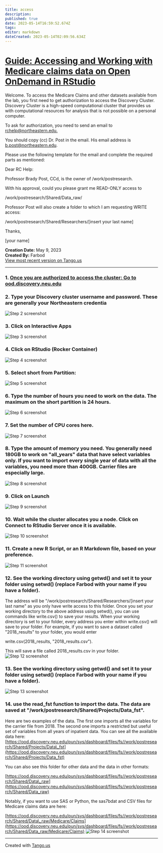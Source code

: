 ```yaml
---
title: access
description: 
published: true
date: 2023-05-14T16:59:52.674Z
tags: 
editor: markdown
dateCreated: 2023-05-14T02:09:56.634Z
---
```


# [Guide: Accessing and Working with Medicare claims data on Open OnDemand in RStudio](https://app.tango.us/app/workflow/e84730bf-37ed-41c2-8778-31fbc762e7e5?utm_source=markdown&utm_medium=markdown&utm_campaign=workflow%20export%20links)

Welcome. To access the Medicare Claims and other datasets available from the lab, you first need to get authorization to access the Discovery Cluster. Discovery Cluster is a high-speed computational cluster that provides us with computational resources for analysis that is not possible on a personal computer.

To ask for authorization, you need to send an email to [rchelp@northeastern.edu.](mailto:rchelp@northeastern.edu)

You should copy (cc) Dr. Post in the email. His email address is [b.post@northeastern.edu](mailto:b.post@northeastern.edu).

Please use the following template for the email and complete the required parts as mentioned:

Dear RC Help:

Professor Brady Post, CCd, is the owner of /work/postresearch.

With his approval, could you please grant me READ-ONLY access to

/work/postresearch/Shared/Data\_raw/

Professor Post will also create a folder to which I am requesting WRITE access:

/work/postresearch/Shared/Researchers/\[insert your last name\]

Thanks,

\[your name\]

__Creation Date:__ May 9, 2023  
__Created By:__ Farbod  
[View most recent version on Tango.us](https://app.tango.us/app/workflow/e84730bf-37ed-41c2-8778-31fbc762e7e5?utm_source=markdown&utm_medium=markdown&utm_campaign=workflow%20export%20links)



***




### 1. [Once you are authorized to access the cluster: Go to ood.discovery.neu.edu](https://ood.discovery.neu.edu)


### 2. Type your Discovery cluster username and password. These are generally your Northeastern credentia
![Step 2 screenshot](https://images.tango.us/workflows/e84730bf-37ed-41c2-8778-31fbc762e7e5/steps/95921bc9-cddc-475c-86ef-6b60c7188ae6/da10a40f-917a-43b4-bde7-e0717f6280b5.png?crop=focalpoint&fit=crop&w=1200&border=2%2CF4F2F7&border-radius=8%2C8%2C8%2C8&border-radius-inner=8%2C8%2C8%2C8&blend-align=bottom&blend-mode=normal&blend-x=0&blend-w=1200&blend64=aHR0cHM6Ly9pbWFnZXMudGFuZ28udXMvc3RhdGljL21hZGUtd2l0aC10YW5nby13YXRlcm1hcmstdjIucG5n)


### 3. Click on Interactive Apps
![Step 3 screenshot](https://images.tango.us/workflows/e84730bf-37ed-41c2-8778-31fbc762e7e5/steps/23e62289-8f47-43f7-bc45-d0522f2ffad2/53f76617-145a-413a-9f83-4459669c1d1f.png?crop=focalpoint&fit=crop&fp-x=0.4757&fp-y=0.0216&fp-z=2.2561&w=1200&border=2%2CF4F2F7&border-radius=8%2C8%2C8%2C8&border-radius-inner=8%2C8%2C8%2C8&blend-align=bottom&blend-mode=normal&blend-x=0&blend-w=1200&blend64=aHR0cHM6Ly9pbWFnZXMudGFuZ28udXMvc3RhdGljL21hZGUtd2l0aC10YW5nby13YXRlcm1hcmstdjIucG5n)


### 4. Click on  RStudio (Rocker Container)
![Step 4 screenshot](https://images.tango.us/workflows/e84730bf-37ed-41c2-8778-31fbc762e7e5/steps/3ad5033b-e122-4217-8346-9d0d77243d3f/501b21bf-dfa8-4350-995d-059c4b11866f.png?crop=focalpoint&fit=crop&fp-x=0.5252&fp-y=0.5904&fp-z=1.8502&w=1200&border=2%2CF4F2F7&border-radius=8%2C8%2C8%2C8&border-radius-inner=8%2C8%2C8%2C8&blend-align=bottom&blend-mode=normal&blend-x=0&blend-w=1200&blend64=aHR0cHM6Ly9pbWFnZXMudGFuZ28udXMvc3RhdGljL21hZGUtd2l0aC10YW5nby13YXRlcm1hcmstdjIucG5n)


### 5. Select short from Partition:
![Step 5 screenshot](https://images.tango.us/workflows/e84730bf-37ed-41c2-8778-31fbc762e7e5/steps/df2b3e19-485c-40d5-aa8c-1a3cddfb4425/7480ec04-92ab-4179-abd1-26dbac7ece90.png?crop=focalpoint&fit=crop&fp-x=0.5004&fp-y=0.2813&fp-z=1.4550&w=1200&border=2%2CF4F2F7&border-radius=8%2C8%2C8%2C8&border-radius-inner=8%2C8%2C8%2C8&blend-align=bottom&blend-mode=normal&blend-x=0&blend-w=1200&blend64=aHR0cHM6Ly9pbWFnZXMudGFuZ28udXMvc3RhdGljL21hZGUtd2l0aC10YW5nby13YXRlcm1hcmstdjIucG5n)


### 6. Type the number of hours you need to work on the data. The maximum on the short partition is 24 hours.
![Step 6 screenshot](https://images.tango.us/workflows/e84730bf-37ed-41c2-8778-31fbc762e7e5/steps/7128910e-2bda-4c64-bca6-f3a5383b8ae5/2ebe65eb-3f7d-4e8e-a2a7-8151511dad03.png?crop=focalpoint&fit=crop&fp-x=0.5004&fp-y=0.2968&fp-z=1.4550&w=1200&border=2%2CF4F2F7&border-radius=8%2C8%2C8%2C8&border-radius-inner=8%2C8%2C8%2C8&blend-align=bottom&blend-mode=normal&blend-x=0&blend-w=1200&blend64=aHR0cHM6Ly9pbWFnZXMudGFuZ28udXMvc3RhdGljL21hZGUtd2l0aC10YW5nby13YXRlcm1hcmstdjIucG5n)


### 7. Set the number of CPU cores here.
![Step 7 screenshot](https://images.tango.us/workflows/e84730bf-37ed-41c2-8778-31fbc762e7e5/steps/bae08919-df5c-4bab-9227-e48839759c6c/d49a0a93-be22-43fb-a00a-7a5c7767b58d.png?crop=focalpoint&fit=crop&fp-x=0.5015&fp-y=0.3636&fp-z=1.4550&w=1200&border=2%2CF4F2F7&border-radius=8%2C8%2C8%2C8&border-radius-inner=8%2C8%2C8%2C8&blend-align=bottom&blend-mode=normal&blend-x=0&blend-w=1200&blend64=aHR0cHM6Ly9pbWFnZXMudGFuZ28udXMvc3RhdGljL21hZGUtd2l0aC10YW5nby13YXRlcm1hcmstdjIucG5n)


### 8. Type the amount of memory you need. You generally need 180GB to work on "all_years" data that have select variables only. If you want to import every single year of data with all the variables, you need more than 400GB. Carrier files are especially large.
![Step 8 screenshot](https://images.tango.us/workflows/e84730bf-37ed-41c2-8778-31fbc762e7e5/steps/bc1c882a-c98e-4cbb-946c-6b84a800f836/84c2e643-0b35-486b-a978-1fa523e77553.png?crop=focalpoint&fit=crop&fp-x=0.5004&fp-y=0.4320&fp-z=1.4550&w=1200&border=2%2CF4F2F7&border-radius=8%2C8%2C8%2C8&border-radius-inner=8%2C8%2C8%2C8&blend-align=bottom&blend-mode=normal&blend-x=0&blend-w=1200&blend64=aHR0cHM6Ly9pbWFnZXMudGFuZ28udXMvc3RhdGljL21hZGUtd2l0aC10YW5nby13YXRlcm1hcmstdjIucG5n)


### 9. Click on Launch
![Step 9 screenshot](https://images.tango.us/workflows/e84730bf-37ed-41c2-8778-31fbc762e7e5/steps/e4355322-d8eb-46a7-9050-37d7e4650b4f/f9043f7c-cf88-444e-b396-ba6d2de93fc7.png?crop=focalpoint&fit=crop&fp-x=0.5004&fp-y=0.7032&fp-z=1.4550&w=1200&border=2%2CF4F2F7&border-radius=8%2C8%2C8%2C8&border-radius-inner=8%2C8%2C8%2C8&blend-align=bottom&blend-mode=normal&blend-x=0&blend-w=1200&blend64=aHR0cHM6Ly9pbWFnZXMudGFuZ28udXMvc3RhdGljL21hZGUtd2l0aC10YW5nby13YXRlcm1hcmstdjIucG5n)


### 10. Wait while the cluster allocates you a node. Click on Connect to RStudio Server once it is available.
![Step 10 screenshot](https://images.tango.us/workflows/e84730bf-37ed-41c2-8778-31fbc762e7e5/steps/aff7258c-539d-47f1-86cc-4f4f98f9516f/89ff950c-fccc-4121-94f6-e1d0590ed505.png?crop=focalpoint&fit=crop&fp-x=0.4346&fp-y=0.3694&fp-z=1.9290&w=1200&border=2%2CF4F2F7&border-radius=8%2C8%2C8%2C8&border-radius-inner=8%2C8%2C8%2C8&blend-align=bottom&blend-mode=normal&blend-x=0&blend-w=1200&blend64=aHR0cHM6Ly9pbWFnZXMudGFuZ28udXMvc3RhdGljL21hZGUtd2l0aC10YW5nby13YXRlcm1hcmstdjIucG5n)


### 11. Create a new R Script, or an R Markdown file, based on your preference.
![Step 11 screenshot](https://images.tango.us/workflows/e84730bf-37ed-41c2-8778-31fbc762e7e5/steps/bf7b4551-7a11-4c01-bab1-d8caecc5f1e2/51b61e0e-188d-46c0-bd02-957dae28b0d6.png?crop=focalpoint&fit=crop&fp-x=0.1123&fp-y=0.0572&fp-z=2.7905&w=1200&border=2%2CF4F2F7&border-radius=8%2C8%2C8%2C8&border-radius-inner=8%2C8%2C8%2C8&blend-align=bottom&blend-mode=normal&blend-x=0&blend-w=1200&blend64=aHR0cHM6Ly9pbWFnZXMudGFuZ28udXMvc3RhdGljL21hZGUtd2l0aC10YW5nby13YXRlcm1hcmstdjIucG5n)


### 12. See the working directory using getwd() and set it to your folder using setwd() (replace Farbod with your name if you have a folder).
The address will be "/work/postresearch/Shared/Researchers/[insert your last name" as you only have write access to this folder. 
Once you set your working directory to the above address using setwd(), you can use commands like write.csv() to save your results. When your working directory is set to your folder, every address you enter within write.csv() will save to your folder. For example, if you want to save a dataset called "2018\_results" to your folder, you would enter

write.csv(2018\_results, "2018\_results.csv").

This will save a file called 2018\_results.csv in your folder.
![Step 12 screenshot](https://images.tango.us/workflows/e84730bf-37ed-41c2-8778-31fbc762e7e5/steps/ddccc776-0ef5-4a2e-863f-1bcfd7cb10a8/b4caf6f8-3300-471f-884c-1579f21d1af1.png?crop=focalpoint&fit=crop&fp-x=0.5000&fp-y=0.5000&w=1200&border=2%2CF4F2F7&border-radius=8%2C8%2C8%2C8&border-radius-inner=8%2C8%2C8%2C8&blend-align=bottom&blend-mode=normal&blend-x=0&blend-w=1200&blend64=aHR0cHM6Ly9pbWFnZXMudGFuZ28udXMvc3RhdGljL21hZGUtd2l0aC10YW5nby13YXRlcm1hcmstdjIucG5n)


### 13. See the working directory using getwd() and set it to your folder using setwd() (replace Farbod with your name if you have a folder).
![Step 13 screenshot](https://images.tango.us/workflows/e84730bf-37ed-41c2-8778-31fbc762e7e5/steps/c64e91a6-0ffb-4ebb-b732-59f878011146/fec0e134-3bc8-406e-82c8-7b6c68cc1314.png?crop=focalpoint&fit=crop&fp-x=0.5000&fp-y=0.5000&w=1200&border=2%2CF4F2F7&border-radius=8%2C8%2C8%2C8&border-radius-inner=8%2C8%2C8%2C8&blend-align=bottom&blend-mode=normal&blend-x=0&blend-w=1200&blend64=aHR0cHM6Ly9pbWFnZXMudGFuZ28udXMvc3RhdGljL21hZGUtd2l0aC10YW5nby13YXRlcm1hcmstdjIucG5n)


### 14. use the read_fst function to import the data. The data are saved at "/work/postresearch/Shared/Projects/Data_fst". 
Here are two examples of the data. The first one imports all the variables for the carrier file from 2018. The second one imports a restricted but useful set of variables from all years of inpatient data. You can see all the available data here:  
[https://ood.discovery.neu.edu/pun/sys/dashboard/files/fs//work/postresearch/Shared/Projects/Data\_fst](https://ood.discovery.neu.edu/pun/sys/dashboard/files/fs//work/postresearch/Shared/Projects/Data_fst)

You can also see this folder for other data and the data in other formats:

[https://ood.discovery.neu.edu/pun/sys/dashboard/files/fs//work/postresearch/Shared/Data\_raw](https://ood.discovery.neu.edu/pun/sys/dashboard/files/fs//work/postresearch/Shared/Data_raw)

Notably, if you want to use SAS or Python, the sas7bdat and CSV files for Medicare claims data are here:  
  
[https://ood.discovery.neu.edu/pun/sys/dashboard/files/fs//work/postresearch/Shared/Data\_raw/Medicare/Claims](https://ood.discovery.neu.edu/pun/sys/dashboard/files/fs//work/postresearch/Shared/Data_raw/Medicare/Claims)
![Step 14 screenshot](https://images.tango.us/workflows/e84730bf-37ed-41c2-8778-31fbc762e7e5/steps/68280a7c-e783-4e17-ad12-6a11272b181e/396ebd83-b6ae-49b6-881c-335f3bcca5b4.png?crop=focalpoint&fit=crop&fp-x=0.2723&fp-y=0.3296&fp-z=1.1964&w=1200&border=2%2CF4F2F7&border-radius=8%2C8%2C8%2C8&border-radius-inner=8%2C8%2C8%2C8&blend-align=bottom&blend-mode=normal&blend-x=0&blend-w=1200&blend64=aHR0cHM6Ly9pbWFnZXMudGFuZ28udXMvc3RhdGljL21hZGUtd2l0aC10YW5nby13YXRlcm1hcmstdjIucG5n)


***
Created with [Tango.us](https://tango.us?utm_source=markdown&utm_medium=markdown&utm_campaign=workflow%20export%20links)